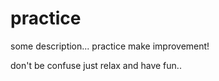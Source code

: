 # practice

some description... practice make improvement!

don't be confuse just relax and have fun..